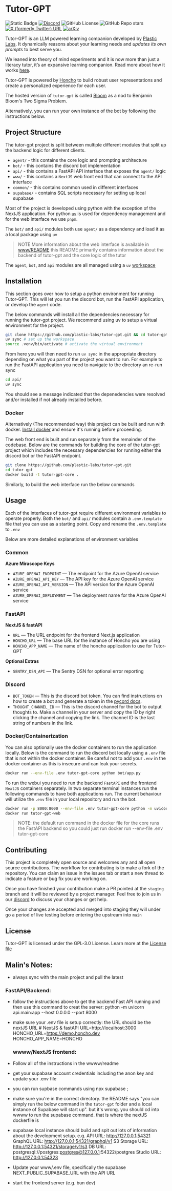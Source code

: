 # Tutor-GPT

![Static Badge](https://img.shields.io/badge/Version-0.6.0-blue)
[![Discord](https://img.shields.io/discord/1076192451997474938?logo=discord&logoColor=%23ffffff&label=Bloom&labelColor=%235865F2)](https://discord.gg/bloombotai)
![GitHub License](https://img.shields.io/github/license/plastic-labs/tutor-gpt)
![GitHub Repo stars](https://img.shields.io/github/stars/plastic-labs/tutor-gpt)
[![X (formerly Twitter) URL](https://img.shields.io/twitter/url?url=https%3A%2F%2Ftwitter.com%2FBloomBotAI&label=Twitter)](https://twitter.com/BloomBotAI)
[![arXiv](https://img.shields.io/badge/arXiv-2310.06983-b31b1b.svg)](https://arxiv.org/abs/2310.06983)

Tutor-GPT is an LLM powered learning companion developed by [Plastic
Labs](https://plasticlabs.ai). It dynamically reasons about your learning needs
and _updates its own prompts_ to best serve you.

We leaned into theory of mind experiments and it is now more than just a
literacy tutor, it’s an expansive learning companion. Read more about how it
works [here](https://blog.plasticlabs.ai/blog/Theory-of-Mind-Is-All-You-Need).

Tutor-GPT is powered by [Honcho](https://honcho.dev) to build robust user
representations and create a personalized experience for each user.

The hosted version of `tutor-gpt` is called [Bloom](https://bloombot.ai) as a
nod to Benjamin Bloom's Two Sigma Problem.

Alternatively, you can run your own instance of the bot by following the
instructions below.

## Project Structure

The tutor-gpt project is split between multiple different modules that split up
the backend logic for different clients.

- `agent/` - this contains the core logic and prompting architecture
- `bot/` - this contains the discord bot implementation
- `api/` - this contains a FastAPI API interface that exposes the `agent/` logic
- `www/` - this contains a `NextJS` web front end that can connect to the API interface
- `common/` - this contains common used in different interfaces
- `supabase/` - contains SQL scripts necessary for setting up local supabase

Most of the project is developed using python with the exception of the NextJS
application. For python [`uv`](https://docs.astral.sh/uv/) is used for dependency management and for the
web interface we use `pnpm`.

The `bot/` and `api/` modules both use `agent/` as a dependency and load it as a
local package using `uv`

> NOTE
> More information about the web interface is available in
> [www/README](./www/README.md) this README primarily contains information about
> the backend of tutor-gpt and the core logic of the tutor

The `agent`, `bot`, and `api` modules are all managed using a `uv` [workspace](https://docs.astral.sh/uv/concepts/workspaces/#getting-started)

## Installation

This section goes over how to setup a python environment for running Tutor-GPT.
This will let you run the discord bot, run the FastAPI application, or develop the `agent`
code.

The below commands will install all the dependencies necessary for running the
tutor-gpt project. We recommend using uv to setup a virtual environment for
the project.

```bash
git clone https://github.com/plastic-labs/tutor-gpt.git && cd tutor-gpt
uv sync # set up the workspace
source .venv/bin/activate # activate the virtual environment
```

From here you will then need to run `uv sync` in the appropriate directory
depending on what you part of the project you want to run. For example to run
the FastAPI application you need to navigate to the directory an re-run sync

```bash
cd api/
uv sync
```

You should see a message indicated that the depenedencies were resolved and/or
installed if not already installed before.

### Docker

Alternatively (The recommended way) this project can be built and run with
docker. [Install docker](https://docs.docker.com/get-docker/) and ensure it's
running before proceeding.

The web front end is built and run separately from the remainder of the
codebase. Below are the commands for building the core of the tutor-gpt project
which includes the necessary dependencies for running either the discord bot or
the FastAPI endpoint.

```bash
git clone https://github.com/plastic-labs/tutor-gpt.git
cd tutor-gpt
docker build -t tutor-gpt-core .
```

Similarly, to build the web interface run the below commands

## Usage

Each of the interfaces of tutor-gpt require different environment variables to
operate properly. Both the `bot/` and `api/` modules contain a `.env.template`
file that you can use as a starting point. Copy and rename the `.env.template`
to `.env`

Below are more detailed explanations of environment variables

### Common

**Azure Mirascope Keys**

- `AZURE_OPENAI_ENDPOINT` — The endpoint for the Azure OpenAI service
- `AZURE_OPENAI_API_KEY` — The API key for the Azure OpenAI service
- `AZURE_OPENAI_API_VERSION` — The API version for the Azure OpenAI service
- `AZURE_OPENAI_DEPLOYMENT` — The deployment name for the Azure OpenAI service

### FastAPI

**NextJS & fastAPI**

- `URL` — The URL endpoint for the frontend Next.js application
- `HONCHO_URL` — The base URL for the instance of Honcho you are using
- `HONCHO_APP_NAME` — The name of the honcho application to use for Tutor-GPT

**Optional Extras**

- `SENTRY_DSN_API` — The Sentry DSN for optional error reporting

### Discord

- `BOT_TOKEN` — This is the discord bot token. You can find instructions on how
  to create a bot and generate a token in the [pycord
  docs](https://guide.pycord.dev/getting-started/creating-your-first-bot).
- `THOUGHT_CHANNEL_ID` — This is the discord channel for the bot to output
  thoughts to. Make a channel in your server and copy the ID by right clicking the
  channel and copying the link. The channel ID is the last string of numbers in
  the link.

### Docker/Containerization

You can also optionally use the docker containers to run the application locally. Below is the command to run the discord bot locally using a `.env` file that is not within the docker container. Be careful not to add your `.env` in the docker container as this is insecure and can leak your secrets.

```bash
docker run --env-file .env tutor-gpt-core python bot/app.py
```

To run the webui you need to run the backend `FastAPI` and the frontend `NextJS` containers separately. In two separate terminal instances run the following commands to have both applications run.
The current behaviour will utilize the `.env` file in your local repository and
run the bot.

```bash
docker run -p 8000:8000 --env-file .env tutor-gpt-core python -m uvicorn api.main:app --host 0.0.0.0 --port 8000 # FastAPI Backend
docker run tutor-gpt-web
```

> NOTE: the default run command in the docker file for the core runs the FastAPI backend so you could just run docker run --env-file .env tutor-gpt-core

## Contributing

This project is completely open source and welcomes any and all open source contributions. The workflow for contributing is to make a fork of the repository. You can claim an issue in the issues tab or start a new thread to indicate a feature or bug fix you are working on.

Once you have finished your contribution make a PR pointed at the `staging` branch and it will be reviewed by a project manager. Feel free to join us in our [discord](http://discord.gg/bloombotai) to discuss your changes or get help.

Once your changes are accepted and merged into staging they will under go a period of live testing before entering the upstream into `main`

## License

Tutor-GPT is licensed under the GPL-3.0 License. Learn more at the [License file](./LICENSE)

## Malin's Notes:

- always sync with the main project and pull the latest

### FastAPI/Backend:

- follow the instructions above to get the backend Fast API running and then use this command to creat the server:
  python -m uvicorn api.main:app --host 0.0.0.0 --port 8000
- make sure your .env file is setup correctly: the URL should be the nextJS URL # NextJS & fastAPI
  URL=http://localhost:3000
  HONCHO_URL=https://demo.honcho.dev
  HONCHO_APP_NAME=HONCHO

  ### wwww/NextJS frontend:

- Follow all of the instructions in the wwww/readme
- get your supabase account credentials including the anon key and update your .env file
- you can run supbase commands using npx supabase <command>;
- make sure you're in the correct directory. the README says "you can simply run the below command in the `tutor-gpt` folder and a local instance of Supabase will start up". but it's wrong. you should cd into wwww to run the supabase command. that is where the nextJS dockerfile is
- supabase local instance should build and spit out lots of information about the development setup. e.g.
  API URL: http://127.0.0.1:54321
  GraphQL URL: http://127.0.0.1:54321/graphql/v1
  S3 Storage URL: http://127.0.0.1:54321/storage/v1/s3
  DB URL: postgresql://postgres:postgres@127.0.0.1:54322/postgres
  Studio URL: http://127.0.0.1:54323
- Update your www/.env file, specifically the supabase NEXT_PUBLIC_SUPABASE_URL with the API URL
- start the frontend server (e.g. bun dev)
